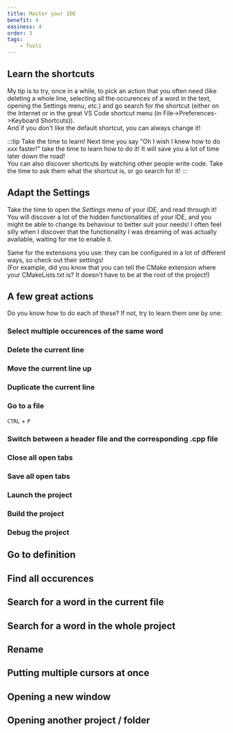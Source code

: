 ```yaml
---
title: Master your IDE
benefit: 4
easiness: 4
order: 3
tags:
    - Tools
---
```


## Learn the shortcuts

My tip is to try, once in a while, to pick an action that you often need (like deleting a whole line, selecting all the occurences of a word in the text, opening the Settings menu, *etc.*) and go search for the shortcut (either on the Internet or in the great VS Code shortcut menu (in File->Preferences->Keyboard Shortcuts)).<br/>
And if you don't like the default shortcut, you can always change it!

:::tip
Take the time to learn! Next time you say "Oh I wish I knew how to do *xxx* faster!" take the time to learn how to do it! It will save you a lot of time later down the road!<br/>
You can also discover shortcuts by watching other people write code. Take the time to ask them what the shortcut is, or go search for it!
:::

## Adapt the Settings

Take the time to open the *Settings* menu of your IDE, and read through it! You will discover a lot of the hidden functionalities of your IDE, and you might be able to change its behaviour to better suit your needs! I often feel silly when I discover that the functionality I was dreaming of was actually available, waiting for me to enable it.

Same for the extensions you use: they can be configured in a lot of different ways, so check out their settings!<br/>
(For example, did you know that you can tell the CMake extension where your CMakeLists.txt is? It doesn't have to be at the root of the project!)

## A few great actions

Do you know how to do each of these? If not, try to learn them one by one:

### Select multiple occurences of the same word

### Delete the current line

### Move the current line up

### Duplicate the current line

### Go to a file

`CTRL` + `P`

### Switch between a header file and the corresponding .cpp file

### Close all open tabs

### Save all open tabs

### Launch the project

### Build the project

### Debug the project

## Go to definition

## Find all occurences

## Search for a word in the current file

## Search for a word in the whole project

## Rename

## Putting multiple cursors at once

## Opening a new window

## Opening another project / folder